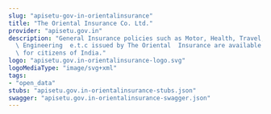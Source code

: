 ```yaml
---
slug: "apisetu-gov-in-orientalinsurance"
title: "The Oriental Insurance Co. Ltd."
provider: "apisetu.gov.in"
description: "General Insurance policies such as Motor, Health, Travel, Property,\
  \ Engineering  e.t.c issued by The Oriental  Insurance are available to be pulled\
  \ for citizens of India."
logo: "apisetu.gov.in-orientalinsurance-logo.svg"
logoMediaType: "image/svg+xml"
tags:
- "open_data"
stubs: "apisetu.gov.in-orientalinsurance-stubs.json"
swagger: "apisetu.gov.in-orientalinsurance-swagger.json"
---
```

